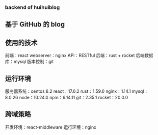 ### backend of huihuiblog
## 基于 GitHub 的 blog 
## 使用的技术
前端：react
webserver：nginx
API：RESTful
后端：rust + rocket
后端数据库：mysql
版本控制：git

## 运行环境
服务器系统：centos 8.2
react：17.0.2
rust：1.59.0
nginx：1.14.1
mysql： 8.0.26
node：10.24.0
npm：6.14.11
git：2.35.1
rocket：20.0.0

## 跨域策略
开发环境：react-middleware
运行环境：nginx